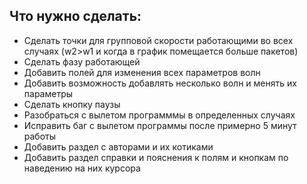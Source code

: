 ## Что нужно сделать:
* Сделать точки для групповой скорости работающими во всех случаях (w2>w1 и когда в график помещается больше пакетов)
* Сделать фазу работающей
* Добавить полей для изменения всех параметров волн
* Добавить возможность добавлять несколько волн и менять их параметры
* Сделать кнопку паузы
* Разобраться с вылетом программмы в определенных случаях
* Исправить баг с вылетом программы после примерно 5 минут работы
* Добавить раздел с авторами и их котиками
* Добавить раздел справки и пояснения к полям и кнопкам по наведению на них курсора
